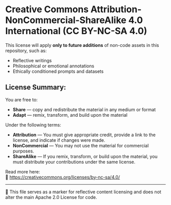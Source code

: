 # Creative Commons Attribution-NonCommercial-ShareAlike 4.0 International (CC BY-NC-SA 4.0)

This license will apply **only to future additions** of non-code assets in this repository, such as:

- Reflective writings
- Philosophical or emotional annotations
- Ethically conditioned prompts and datasets

## License Summary:

You are free to:

- **Share** — copy and redistribute the material in any medium or format
- **Adapt** — remix, transform, and build upon the material

Under the following terms:

- **Attribution** — You must give appropriate credit, provide a link to the license, and indicate if changes were made.
- **NonCommercial** — You may not use the material for commercial purposes.
- **ShareAlike** — If you remix, transform, or build upon the material, you must distribute your contributions under the same license.

Read more here:  
🔗 https://creativecommons.org/licenses/by-nc-sa/4.0/

---

📌 This file serves as a marker for reflective content licensing and does not alter the main Apache 2.0 License for code.
